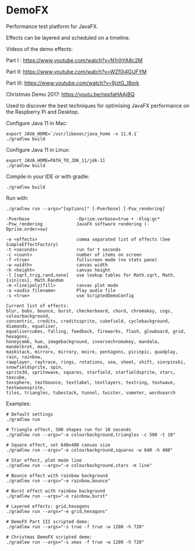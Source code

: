 # DemoFX
Performance test platform for JavaFX.

Effects can be layered and scheduled on a timeline.

Videos of the demo effects:

Part I : https://www.youtube.com/watch?v=N1rihYA8c2M

Part II: https://www.youtube.com/watch?v=WZf0j4GUFYM

Part III: https://www.youtube.com/watch?v=9jztG_l8qrk

Christmas Demo 2017: https://youtu.be/npxfaHAAjBQ

Used to discover the best techniques for optimising JavaFX performance on the Raspberry Pi and Desktop.

Configure Java 11 in Mac:
```
export JAVA_HOME=`/usr/libexec/java_home -v 11.0.1`
./gradlew build 
```
Configure Java 11 in Linux:
```
export JAVA_HOME=PATH_TO_JDK_11/jdk-11
./gradlew build 
```
Compile in your IDE or with gradle:
```
./gradlew build
```

Run with:
```
./gradlew run --args="[options]" [-Pverbose] [-Psw_rendering]

-Pverbose                  -Dprism.verbose=true + -Xlog:gc* 
-Psw_rendering             JavaFX software rendering (-Dprism.order=sw)

-e <effects>               comma separated list of effects (See SimpleEffectFactory)
-t <seconds>               run for t seconds
-c <count>                 number of items on screen
-f <true>                  fullscreen mode (no stats pane)
-w <width>                 canvas width
-h <height>                canvas height
-l [sqrt,trig,rand,none]   use lookup tables for Math.sqrt, Math.{sin|cos}, Math.Random
-m <line|poly|fill>        canvas plot mode
-a <audio filename>        Play audio file
-s <true>                  use ScriptedDemoConfig

Current list of effects:
blur, bobs, bounce, burst, checkerboard, chord, chromakey, cogs, colourbackground,
concentric, credits, creditssprite, cubefield, cyclebackground, diamonds, equaliser,
equalisercubes, falling, feedback, fireworks, flash, glowboard, grid, hexagons,
honeycomb, hue, imagebackground, inversechromakey, mandala, mandelbrot, mask,
maskstack, mirrorx, mirrory, moire, pentagons, picinpic, quadplay, rain, rainbow,
rawplayer, raytrace, rings, rotations, sea, sheet, shift, sierpinski, snowfieldsprite, spin,
sprite3d, spritewave, squares, starfield, starfieldsprite, stars, texcube,
texsphere, textbounce, textlabel, textlayers, textring, textwave, textwavesprite,
tiles, triangles, tubestack, tunnel, twister, vumeter, wordsearch

```
Examples:
```
# Default settings
./gradlew run

# Triangle effect, 500 shapes run for 10 seconds
./gradlew run --args="-e colourbackground,triangles -c 500 -t 10"

# Square effect, set 640x480 canvas size
./gradlew run --args="-e colourbackground,squares -w 640 -h 480"

# Star effect, plot mode line
./gradlew run --args="-e colourbackground,stars -m line"

# Bounce effect with rainbow background
./gradlew run --args="-e rainbow,bounce"

# Burst effect with rainbow background
./gradlew run --args="-e rainbow,burst"

# Layered effects: grid,hexagons
./gradlew run --args="-e grid,hexagons"

# DemoFX Part III scripted demo:
./gradlew run --args="-s true -f true -w 1280 -h 720"

# Christmas DemoFX scripted demo:
./gradlew run --args="-s xmas -f true -w 1280 -h 720"
```


